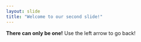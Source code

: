 ```yaml
---
layout: slide
title: "Welcome to our second slide!"
---
```

**There can only be one!**
Use the left arrow to go back!
